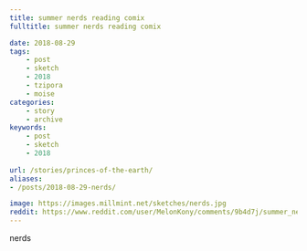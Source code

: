 ```yaml
---
title: summer nerds reading comix
fulltitle: summer nerds reading comix

date: 2018-08-29
tags:
    - post
    - sketch
    - 2018
    - tzipora
    - moise
categories:
    - story
    - archive
keywords:
    - post
    - sketch
    - 2018
    
url: /stories/princes-of-the-earth/
aliases:
- /posts/2018-08-29-nerds/

image: https://images.millmint.net/sketches/nerds.jpg
reddit: https://www.reddit.com/user/MelonKony/comments/9b4d7j/summer_nerds_reading_comix/
---
```


nerds